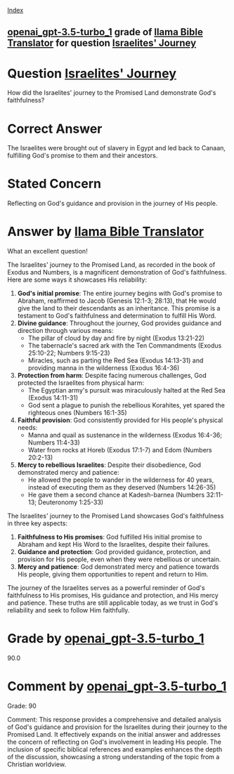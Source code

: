 
[Index](../../../../index.md)
## [openai_gpt-3.5-turbo_1](../../../grading_models/openai_gpt-3.5-turbo_1.md) grade of [llama Bible Translator](../../../answering_models/llama_Bible_Translator.md) for question [Israelites' Journey](../../../questions/Israelites'_Journey.md)

# Question [Israelites' Journey](../../../questions/Israelites'_Journey.md)
How did the Israelites' journey to the Promised Land demonstrate God's faithfulness?

# Correct Answer
The Israelites were brought out of slavery in Egypt and led back to Canaan, fulfilling God's promise to them and their ancestors.

# Stated Concern
Reflecting on God's guidance and provision in the journey of His people.

# Answer by [llama Bible Translator](../../../answering_models/llama_Bible_Translator.md)
What an excellent question!

The Israelites' journey to the Promised Land, as recorded in the book of Exodus and Numbers, is a magnificent demonstration of God's faithfulness. Here are some ways it showcases His reliability:

1. **God's initial promise**: The entire journey begins with God's promise to Abraham, reaffirmed to Jacob (Genesis 12:1-3; 28:13), that He would give the land to their descendants as an inheritance. This promise is a testament to God's faithfulness and determination to fulfill His Word.
2. **Divine guidance**: Throughout the journey, God provides guidance and direction through various means:
	* The pillar of cloud by day and fire by night (Exodus 13:21-22)
	* The tabernacle's sacred ark with the Ten Commandments (Exodus 25:10-22; Numbers 9:15-23)
	* Miracles, such as parting the Red Sea (Exodus 14:13-31) and providing manna in the wilderness (Exodus 16:4-36)
3. **Protection from harm**: Despite facing numerous challenges, God protected the Israelites from physical harm:
	* The Egyptian army's pursuit was miraculously halted at the Red Sea (Exodus 14:11-31)
	* God sent a plague to punish the rebellious Korahites, yet spared the righteous ones (Numbers 16:1-35)
4. **Faithful provision**: God consistently provided for His people's physical needs:
	* Manna and quail as sustenance in the wilderness (Exodus 16:4-36; Numbers 11:4-33)
	* Water from rocks at Horeb (Exodus 17:1-7) and Edom (Numbers 20:2-13)
5. **Mercy to rebellious Israelites**: Despite their disobedience, God demonstrated mercy and patience:
	* He allowed the people to wander in the wilderness for 40 years, instead of executing them as they deserved (Numbers 14:26-35)
	* He gave them a second chance at Kadesh-barnea (Numbers 32:11-13; Deuteronomy 1:25-33)

The Israelites' journey to the Promised Land showcases God's faithfulness in three key aspects:

1. **Faithfulness to His promises**: God fulfilled His initial promise to Abraham and kept His Word to the Israelites, despite their failures.
2. **Guidance and protection**: God provided guidance, protection, and provision for His people, even when they were rebellious or uncertain.
3. **Mercy and patience**: God demonstrated mercy and patience towards His people, giving them opportunities to repent and return to Him.

The journey of the Israelites serves as a powerful reminder of God's faithfulness to His promises, His guidance and protection, and His mercy and patience. These truths are still applicable today, as we trust in God's reliability and seek to follow Him faithfully.

# Grade by [openai_gpt-3.5-turbo_1](../../../grading_models/openai_gpt-3.5-turbo_1.md)
90.0

# Comment by [openai_gpt-3.5-turbo_1](../../../grading_models/openai_gpt-3.5-turbo_1.md)
Grade: 90

Comment: This response provides a comprehensive and detailed analysis of God's guidance and provision for the Israelites during their journey to the Promised Land. It effectively expands on the initial answer and addresses the concern of reflecting on God's involvement in leading His people. The inclusion of specific biblical references and examples enhances the depth of the discussion, showcasing a strong understanding of the topic from a Christian worldview.
